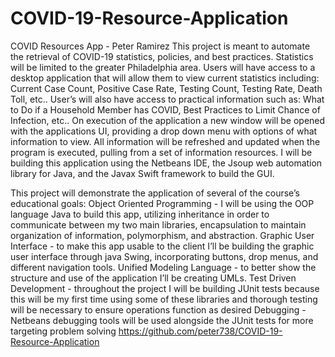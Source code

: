 # COVID-19-Resource-Application

COVID Resources App - Peter Ramirez
This project is meant to automate the retrieval of COVID-19 statistics, policies, and best practices. Statistics will be limited to the greater Philadelphia area. Users will have access to a desktop application that will allow them to view current statistics including: Current Case Count, Positive Case Rate, Testing Count, Testing Rate, Death Toll, etc.. User’s will also have access to practical information such as: What to Do if a Household Member has COVID, Best Practices to Limit Chance of Infection, etc.. On execution of the application a new window will be opened with the applications UI, providing a drop down menu with options of what information to view. All information will be refreshed and updated when the program is executed, pulling from a set of information resources. I will be building this application using the Netbeans IDE, the Jsoup web automation library for Java, and the Javax Swift framework to build the GUI.



This project will demonstrate the application of several of the course’s educational goals:
Object Oriented Programming - I will be using the OOP language Java to build this app, utilizing inheritance in order to communicate between my two main libraries, encapsulation to maintain organization of information, polymorphism, and abstraction.
Graphic User Interface - to make this app usable to the client I’ll be building the graphic user interface through java Swing, incorporating buttons, drop menus, and different navigation tools.
Unified Modeling Language - to better show the structure and use of the application I’ll be creating UMLs.
Test Driven Development  - throughout the project I will be building JUnit tests because this will be my first time using some of these libraries and thorough testing will be necessary to ensure operations function as desired
Debugging - Netbeans debugging tools will be used alongside the JUnit tests for more targeting problem solving
https://github.com/peter738/COVID-19-Resource-Application
